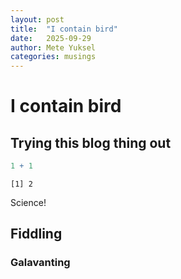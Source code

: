 ```yaml
---
layout: post
title:  "I contain bird"
date:   2025-09-29
author: Mete Yuksel
categories: musings
---
```

# I contain bird


## Trying this blog thing out

``` r
1 + 1
```

    [1] 2

Science!

## Fiddling

<!--
<iframe src="/assets/basic_plot.pdf" width="100%" height="600px">
  <p>Your browser does not support PDFs. 
     <a href="/assets/basic_plot.pdf">Download the PDF</a>.</p>
</iframe>
-->

### Galavanting
